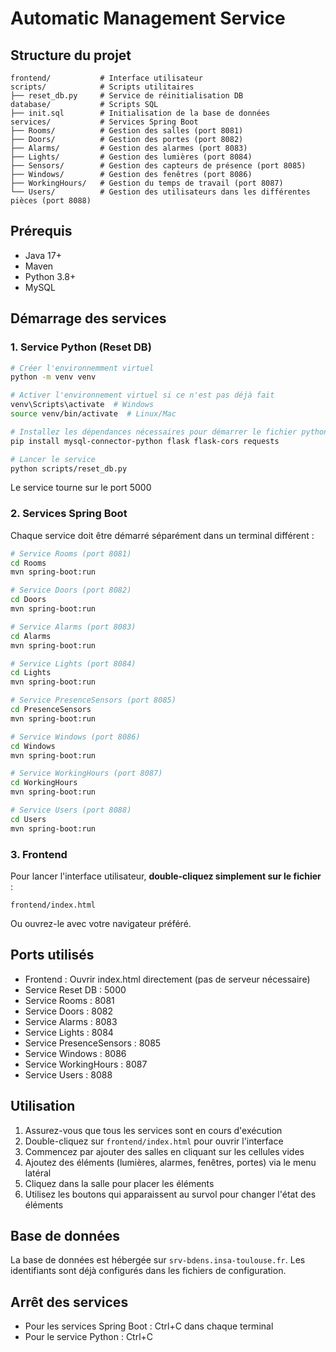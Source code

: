 # Automatic Management Service

## Structure du projet
```
frontend/           # Interface utilisateur
scripts/            # Scripts utilitaires
├── reset_db.py     # Service de réinitialisation DB
database/           # Scripts SQL
├── init.sql        # Initialisation de la base de données
services/           # Services Spring Boot
├── Rooms/          # Gestion des salles (port 8081)
├── Doors/          # Gestion des portes (port 8082)
├── Alarms/         # Gestion des alarmes (port 8083)
├── Lights/         # Gestion des lumières (port 8084)
├── Sensors/        # Gestion des capteurs de présence (port 8085)
├── Windows/        # Gestion des fenêtres (port 8086)
├── WorkingHours/   # Gestion du temps de travail (port 8087)
└── Users/          # Gestion des utilisateurs dans les différentes pièces (port 8088)
```

## Prérequis
- Java 17+
- Maven
- Python 3.8+
- MySQL

## Démarrage des services

### 1. Service Python (Reset DB)
```bash
# Créer l'environnemment virtuel
python -m venv venv

# Activer l'environnement virtuel si ce n'est pas déjà fait
venv\Scripts\activate  # Windows
source venv/bin/activate  # Linux/Mac

# Installez les dépendances nécessaires pour démarrer le fichier python
pip install mysql-connector-python flask flask-cors requests

# Lancer le service
python scripts/reset_db.py
```
Le service tourne sur le port 5000

### 2. Services Spring Boot
Chaque service doit être démarré séparément dans un terminal différent :

```bash
# Service Rooms (port 8081)
cd Rooms
mvn spring-boot:run   

# Service Doors (port 8082)
cd Doors
mvn spring-boot:run   

# Service Alarms (port 8083)
cd Alarms
mvn spring-boot:run   

# Service Lights (port 8084)
cd Lights
mvn spring-boot:run    

# Service PresenceSensors (port 8085)    
cd PresenceSensors   
mvn spring-boot:run     

# Service Windows (port 8086)
cd Windows
mvn spring-boot:run   

# Service WorkingHours (port 8087)
cd WorkingHours
mvn spring-boot:run   

# Service Users (port 8088)
cd Users
mvn spring-boot:run   
```

### 3. Frontend
Pour lancer l'interface utilisateur, **double-cliquez simplement sur le fichier** :
```
frontend/index.html
```

Ou ouvrez-le avec votre navigateur préféré.

## Ports utilisés
- Frontend : Ouvrir index.html directement (pas de serveur nécessaire)
- Service Reset DB : 5000
- Service Rooms : 8081
- Service Doors : 8082
- Service Alarms : 8083
- Service Lights : 8084
- Service PresenceSensors : 8085   
- Service Windows : 8086
- Service WorkingHours : 8087   
- Service Users : 8088

## Utilisation
1. Assurez-vous que tous les services sont en cours d'exécution
2. Double-cliquez sur `frontend/index.html` pour ouvrir l'interface
3. Commencez par ajouter des salles en cliquant sur les cellules vides
4. Ajoutez des éléments (lumières, alarmes, fenêtres, portes) via le menu latéral
5. Cliquez dans la salle pour placer les éléments
6. Utilisez les boutons qui apparaissent au survol pour changer l'état des éléments

## Base de données
La base de données est hébergée sur `srv-bdens.insa-toulouse.fr`.
Les identifiants sont déjà configurés dans les fichiers de configuration.

## Arrêt des services
- Pour les services Spring Boot : Ctrl+C dans chaque terminal
- Pour le service Python : Ctrl+C